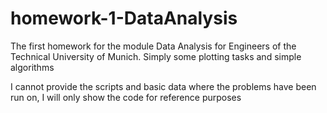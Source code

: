 # homework-1-DataAnalysis

The first homework for the module Data Analysis for Engineers of the Technical University of Munich.
Simply some plotting tasks and simple algorithms

I cannot provide the scripts and basic data where the problems have been run on, I will only show the code for reference purposes

